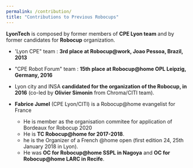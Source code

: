 ```yaml
---
permalink: /contribution/
title: "Contributions to Previous Robocups"
---
```



**LyonTech** is composed by former members of **CPE Lyon team** and by former
candidates for **Robocup** organization.

- 'Lyon CPE" team : **3rd place at Robocup@work, Joao Pessoa, Brazil, 2013**
- "CPE Robot Forum" team : **15th place at Robocup@home OPL Leipzig,
Germany, 2016**
- Lyon city and INSA **candidated for the organization of the Robocup, in 2016**
(co-led by **Olivier Simonin** from Chroma/CITI team).
- **Fabrice Jumel** (CPE Lyon/CITI) is a Robocup@home evangelist for France

  - He is member as the organisation commitee for application of Bordeaux for Robocup 2020 
  - He is **TC Robocup@home for 2017-2018**. 
  - he is  the Organizer of a French @home open (first edition 24, 25th January 2018 in Lyon). 
  - He was **OC for Robocup@home SSPL in Nagoya** and **OC for Robocup@home LARC in Recife**.
